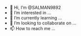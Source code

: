 - 👋 Hi, I’m @SALMAN9892
- 👀 I’m interested in ...
- 🌱 I’m currently learning ...
- 💞️ I’m looking to collaborate on ...
- 📫 How to reach me ...

<!---
SALMAN9892/SALMAN9892 is a ✨ special ✨ repository because its `README.md` (this file) appears on your GitHub profile.
You can click the Preview link to take a look at your changes.
--->
